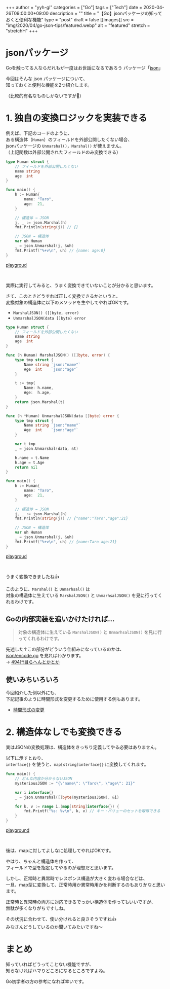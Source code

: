+++
author = "yyh-gl"
categories = ["Go"]
tags = ["Tech"]
date = 2020-04-26T09:00:00+09:00
description = ""
title = "【Go】jsonパッケージの知っておくと便利な機能"
type = "post"
draft = false
[[images]]
  src = "img/2020/04/go-json-tips/featured.webp"
  alt = "featured"
  stretch = "stretchH"
+++

# jsonパッケージ

Goを触ってる人ならだれもが一度はお世話になるであろう
パッケージ「[json](https://golang.org/pkg/encoding/json/)」

今回はそんな json パッケージについて、<br>
知っておくと便利な機能を2つ紹介します。

（比較的有名なものしかないですが🙏）


# 1. 独自の変換ロジックを実装できる

例えば、下記のコードのように、<br>
ある構造体（`Human`）のフィールドを外部公開したくない場合、<br>
jsonパッケージの `Unmarshal()`，`Marshal()` が使えません。<br>
（上記関数は外部公開されたフィールドのみ変換できる）

```go
type Human struct {
	// フィールドを外部公開したくない
	name string
	age  int
}

func main() {
	h := Human{
		name: "Taro",
		age:  21,
	}

	// 構造体 → JSON
	j, _ := json.Marshal(h)
	fmt.Println(string(j)) // {}

	// JSON → 構造体
	var uh Human
	_ = json.Unmarshal(j, &uh)
	fmt.Printf("%+v\n", uh) // {name: age:0}
}
```
[playgroud](https://play.golang.org/p/53yg13xW5T7)

<br>

実際に実行してみると、うまく変換できていないことが分かると思います。

さて、このときどうすれば正しく変換できるかというと、<br>
変換対象の構造体に以下のメソッドを生やしてやればOKです。

- `MarshalJSON() ([]byte, error)`
- `UnmarshalJSON(data []byte) error`


```go
type Human struct {
	// フィールドを外部公開したくない
	name string
	age  int
}

func (h Human) MarshalJSON() ([]byte, error) {
	type tmp struct {
		Name string `json:"name"`
		Age  int    `json:"age"`
	}

	t := tmp{
		Name: h.name,
		Age:  h.age,
	}
	return json.Marshal(t)
}

func (h *Human) UnmarshalJSON(data []byte) error {
	type tmp struct {
		Name string `json:"name"`
		Age  int    `json:"age"`
	}

	var t tmp
	_ = json.Unmarshal(data, &t)

	h.name = t.Name
	h.age = t.Age
	return nil
}

func main() {
	h := Human{
		name: "Taro",
		age:  21,
	}

	// 構造体 → JSON
	j, _ := json.Marshal(h)
	fmt.Println(string(j)) // {"name":"Taro","age":21}

	// JSON → 構造体
	var uh Human
	_ = json.Unmarshal(j, &uh)
	fmt.Printf("%+v\n", uh) // {name:Taro age:21}
}
```
[playgroud](https://play.golang.org/p/CN_svIrNRxQ)

<br>

うまく変換できましたね👍

このように、`Marshal()` と `Unmarhsal()` は <br>
対象の構造体に生えている `MarshalJSON()` と `UnmarhsalJSON()` を見に行ってくれるわけです。

## Goの内部実装を追いかけたければ…

> 対象の構造体に生えている `MarshalJSON()` と `UnmarhsalJSON()` を見に行ってくれるわけです。

先述した↑この部分がどういう仕組みになっているのかは、<br>
[json/encode.go](https://github.com/golang/go/blob/master/src/encoding/json/encode.go)
を見ればわかります。<br>
→ [494行目らへんとかとか](https://github.com/golang/go/blob/master/src/encoding/json/encode.go#L494)

## 使いみちいろいろ

今回紹介した例以外にも、<br>
下記記事のように時間形式を変更するために使用する例もあります。

- [時間形式の変更](https://dev.classmethod.jp/articles/struct-json/)


# 2. 構造体なしでも変換できる

実はJSONの変換処理は、構造体をきっちり定義してやる必要はありません。

以下に示すとおり、<br>
`interface{}` を使うと、`map[string]interface{}` に変換してくれます。

```go
func main() {
	// どんな内容か分からないJSON
	mysteriousJSON := "{\"name\": \"Taro\", \"age\": 21}"

	var i interface{}
	_ = json.Unmarshal([]byte(mysteriousJSON), &i)

	for k, v := range i.(map[string]interface{}) {
		fmt.Printf("%s: %v\n", k, v) // キー・バリューのセットを取得できる
	}
}
```
[playground](https://play.golang.org/p/HCCgagiJeQW)

<br>

後は、mapに対してよしなに処理してやればOKです。

やはり、ちゃんと構造体を作って、<br>
フィールドで型を指定してやるのが理想だと思います。

しかし、正常時と異常時でレスポンス構造が大きく変わる場合などは、<br>
一旦、map型に変換して、正常時用か異常時用かを判断するのもありかなと思います。<br>

正常時と異常時の両方に対応できるでっかい構造体を作ってもいいですが、<br>
無駄が多くなりがちですしね。

その状況に合わせて、使い分けれると良さそうですね👍<br>
みなさんどうしているのか聞いてみたいですね〜

# まとめ

知っていればどうってことない機能ですが、<br>
知らなければハマりどころになるところですよね。

Go初学者の方の参考になれば幸いです。
